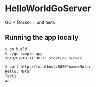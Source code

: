 # HelloWorldGoServer
GO + Docker + unit tests


## Running the app locally

```bash
$ go build
$ ./go-sample-app
2019/02/03 11:38:11 Starting Server
```

```bash
$ curl http://localhost:8080?name=Nofar
Hello, Nofar 
Test1
aa
``` 

  
   
   
    
         
          
               
 
   
  
